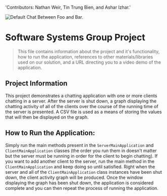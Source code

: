 'Contributors: Nathan Weir, Tin Trung Bien, and Ashar Izhar.'

![Default Chat Between Foo and Bar.](https://i.imgur.com/kUgcKAp.png)

# Software Systems Group Project
> This file contains information about the project and it's functionality, how to run the application, references to other materials/libraries used on our solution, and a URL directing you to a video demo of the application.

## Project Information
This project demonstrates a chatting application with one or more clients chatting in a server. After the server is shut down, a graph displaying the chatting activity of all of the clients over the course of the running time of the server is presented. A CSV file is used as a means of storing the values that will then be displayed on the graph. 

## How to Run the Application: 
Simply run the main methods present in the `ServerMainApplication` and `ClientMainApplication` classes (the order you run them in doesn't matter but the server must be running in order for the client to begin chatting). If you want to add another client to the server, run the main method in the `ClientMainApplication` and keep doing so until satisfied. Right when the server and all of the `ClientMainApplication` class instances have been shut down, the client activity graph will be produced. Once the window displaying the graph has been shut down, the application is considered complete and you can then repeat the process of running the application.
